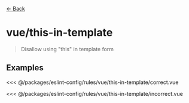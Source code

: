 [&#x2190; Back](./)
# vue/this-in-template <badge text="error" type="error" vertical="middle"/>

> Disallow using "this" in template form


## Examples

<code-highlight>
 
<div slot="correct">

<<< @/packages/eslint-config/rules/vue/this-in-template/correct.vue

</div>

 
<div slot="incorrect">

<<< @/packages/eslint-config/rules/vue/this-in-template/incorrect.vue

</div>

 
</code-highlight>

